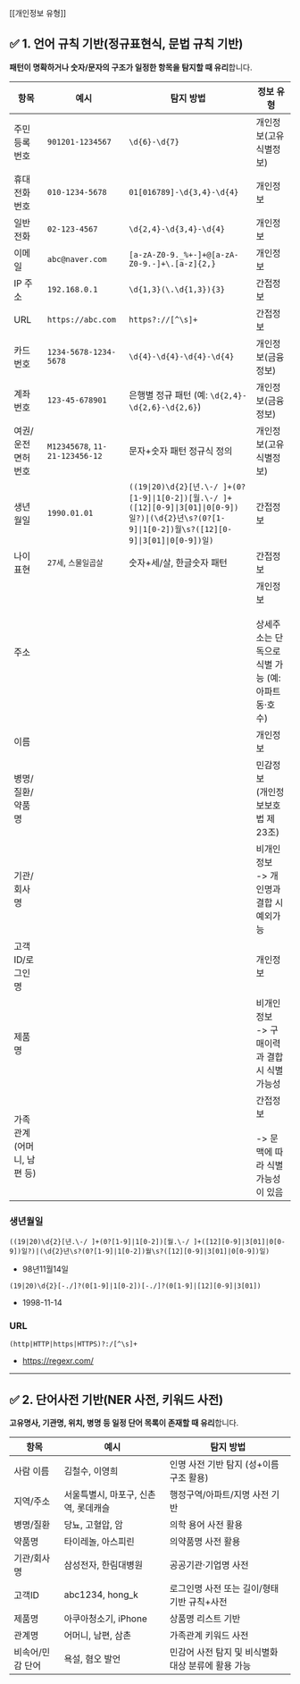 
[[개인정보 유형]]


## ✅ 1. 언어 규칙 기반(정규표현식, 문법 규칙 기반)

**패턴이 명확하거나 숫자/문자의 구조가 일정한 항목을 탐지할 때 유리**합니다.

| 항목              | 예시                             | 탐지 방법                                                                                                                                         | 정보 유형                                      |
| --------------- | ------------------------------ | --------------------------------------------------------------------------------------------------------------------------------------------- | ------------------------------------------ |
| 주민등록번호          | `901201-1234567`               | `\d{6}-\d{7}`                                                                                                                                 | 개인정보(고유식별정보)                               |
| 휴대전화번호          | `010-1234-5678`                | `01[016789]-\d{3,4}-\d{4}`                                                                                                                    | 개인정보                                       |
| 일반전화            | `02-123-4567`                  | `\d{2,4}-\d{3,4}-\d{4}`                                                                                                                       | 개인정보                                       |
| 이메일             | `abc@naver.com`                | `[a-zA-Z0-9._%+-]+@[a-zA-Z0-9.-]+\.[a-z]{2,}`                                                                                                 | 개인정보                                       |
| IP 주소           | `192.168.0.1`                  | `\d{1,3}(\.\d{1,3}){3}`                                                                                                                       | 간접정보                                       |
| URL             | `https://abc.com`              | `https?://[^\s]+`                                                                                                                             | 간접정보                                       |
| 카드번호            | `1234-5678-1234-5678`          | `\d{4}-\d{4}-\d{4}-\d{4}`                                                                                                                     | 개인정보(금융정보)                                 |
| 계좌번호            | `123-45-678901`                | 은행별 정규 패턴 (예: `\d{2,4}-\d{2,6}-\d{2,6}`)                                                                                                      | 개인정보(금융정보)                                 |
| 여권/운전면허번호       | `M12345678`, `11-21-123456-12` | 문자+숫자 패턴 정규식 정의                                                                                                                               | 개인정보(고유식별정보)                               |
| 생년월일            | `1990.01.01`                   | `((19\|20)\d{2}[년.\-/ ]+(0?[1-9]\|1[0-2])[월.\-/ ]+([12][0-9]\|3[01]\|0[0-9])일?)\|(\d{2}년\s?(0?[1-9]\|1[0-2])월\s?([12][0-9]\|3[01]\|0[0-9])일)` | 간접정보                                       |
| 나이 표현           | `27세`, `스물일곱살`                 | 숫자+세/살, 한글숫자 패턴                                                                                                                               | 간접정보                                       |
| 주소              |                                |                                                                                                                                               | 개인정보<br><br>상세주소는 단독으로 식별 가능 (예: 아파트 동·호수) |
| 이름              |                                |                                                                                                                                               | 개인정보                                       |
| 병명/질환/약품명       |                                |                                                                                                                                               | 민감정보<br>(개인정보보호법 제23조)                     |
| 기관/회사명          |                                |                                                                                                                                               | 비개인정보<br>-> 개인명과 결합 시 예외가능                 |
| 고객ID/로그인명       |                                |                                                                                                                                               | 개인정보                                       |
| 제품명             |                                |                                                                                                                                               | 비개인정보<br>-> 구매이력과 결합시 식별가능성                |
| 가족관계(어머니, 남편 등) |                                |                                                                                                                                               | 간접정보<br><br>-> 문맥에 따라 식별 가능성이 있음<br>       |



### 생년월일

```
((19|20)\d{2}[년.\-/ ]+(0?[1-9]|1[0-2])[월.\-/ ]+([12][0-9]|3[01]|0[0-9])일?)|(\d{2}년\s?(0?[1-9]|1[0-2])월\s?([12][0-9]|3[01]|0[0-9])일)
```
- 98년11월14일

```
(19|20)\d{2}[-./]?(0[1-9]|1[0-2])[-./]?(0[1-9]|[12][0-9]|3[01])
```
- 1998-11-14

### URL

```
(http|HTTP|https|HTTPS)?:/[^\s]+
```
- https://regexr.com/


---
## ✅ 2. 단어사전 기반(NER 사전, 키워드 사전)

**고유명사, 기관명, 위치, 병명 등 일정 단어 목록이 존재할 때 유리**합니다.

| 항목        | 예시                    | 탐지 방법                         |
| --------- | --------------------- | ----------------------------- |
| 사람 이름     | 김철수, 이영희              | 인명 사전 기반 탐지 (성+이름 구조 활용)      |
| 지역/주소     | 서울특별시, 마포구, 신촌역, 롯데캐슬 | 행정구역/아파트/지명 사전 기반             |
| 병명/질환     | 당뇨, 고혈압, 암            | 의학 용어 사전 활용                   |
| 약품명       | 타이레놀, 아스피린            | 의약품명 사전 활용                    |
| 기관/회사명    | 삼성전자, 한림대병원           | 공공기관·기업명 사전                   |
| 고객ID      | abc1234, hong_k       | 로그인명 사전 또는 길이/형태 기반 규칙+사전     |
| 제품명       | 아쿠아청소기, iPhone        | 상품명 리스트 기반                    |
| 관계명       | 어머니, 남편, 삼촌           | 가족관계 키워드 사전                   |
| 비속어/민감 단어 | 욕설, 혐오 발언             | 민감어 사전 탐지 및 비식별화 대상 분류에 활용 가능 |
